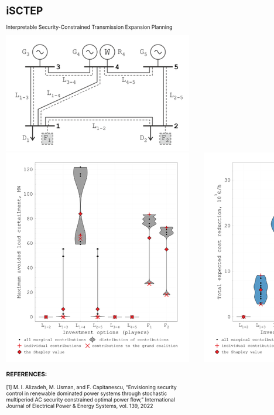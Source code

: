 # iSCTEP
Interpretable Security-Constrained Transmission Expansion Planning


<img src="C5_scheme.png" alt="C5 scheme" width="500">

<div style="display: flex; gap: 40px;">
    <img src="C5_violin_plots.png" alt="Image 1" width="500">
    <img src="C5_violin_plots_cost.png" alt="Image 2" width="500">
</div>



### REFERENCES:
[1] M. I. Alizadeh, M. Usman, and F. Capitanescu, “Envisioning security control in renewable dominated power systems through stochastic multiperiod AC security constrained optimal power flow,” International Journal of Electrical Power & Energy Systems, vol. 139, 2022

